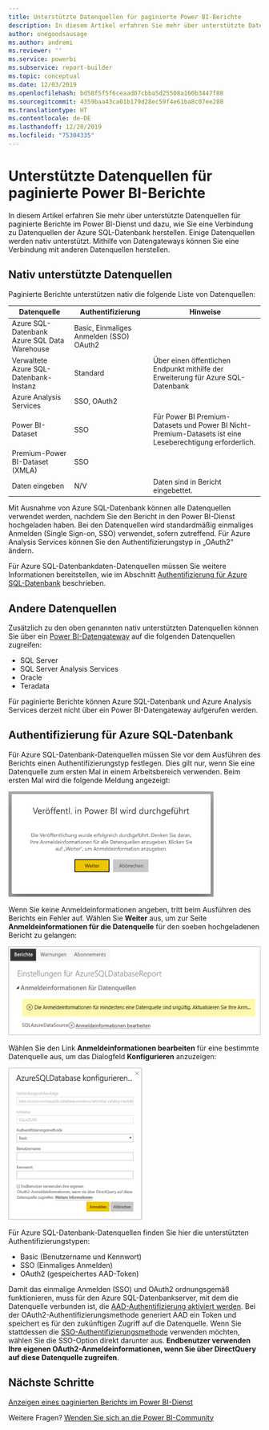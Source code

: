 ```yaml
---
title: Unterstützte Datenquellen für paginierte Power BI-Berichte
description: In diesem Artikel erfahren Sie mehr über unterstützte Datenquellen für paginierte Berichte im Power BI-Dienst und dazu, wie Sie eine Verbindung zu Datenquellen der Azure SQL-Datenbank herstellen.
author: onegoodsausage
ms.author: andremi
ms.reviewer: ''
ms.service: powerbi
ms.subservice: report-builder
ms.topic: conceptual
ms.date: 12/03/2019
ms.openlocfilehash: bd58f5f5f6ceaad07cbba5d25508a160b3447f88
ms.sourcegitcommit: 4359baa43ca01b179d28ec59f4e61ba8c07ee288
ms.translationtype: HT
ms.contentlocale: de-DE
ms.lasthandoff: 12/20/2019
ms.locfileid: "75304335"
---
```

# <a name="supported-data-sources-for-power-bi-paginated-reports"></a>Unterstützte Datenquellen für paginierte Power BI-Berichte

In diesem Artikel erfahren Sie mehr über unterstützte Datenquellen für paginierte Berichte im Power BI-Dienst und dazu, wie Sie eine Verbindung zu Datenquellen der Azure SQL-Datenbank herstellen. Einige Datenquellen werden nativ unterstützt. Mithilfe von Datengateways können Sie eine Verbindung mit anderen Datenquellen herstellen.

## <a name="natively-supported-data-sources"></a>Nativ unterstützte Datenquellen

Paginierte Berichte unterstützen nativ die folgende Liste von Datenquellen:

| Datenquelle | Authentifizierung | Hinweise |
| --- | --- | --- |
| Azure SQL-Datenbank <br>Azure SQL Data Warehouse | Basic, Einmaliges Anmelden (SSO) OAuth2 |   |
| Verwaltete Azure SQL-Datenbank-Instanz | Standard | Über einen öffentlichen Endpunkt mithilfe der Erweiterung für Azure SQL-Datenbank  |
| Azure Analysis Services | SSO, OAuth2 |   |
| Power BI-Dataset | SSO | Für Power BI Premium-Datasets und Power BI Nicht-Premium-Datasets ist eine Leseberechtigung erforderlich. |
| Premium-Power BI-Dataset (XMLA) | SSO |   |
| Daten eingeben | N/V | Daten sind in Bericht eingebettet. |

Mit Ausnahme von Azure SQL-Datenbank können alle Datenquellen verwendet werden, nachdem Sie den Bericht in den Power BI-Dienst hochgeladen haben. Bei den Datenquellen wird standardmäßig einmaliges Anmelden (Single Sign-on, SSO) verwendet, sofern zutreffend. Für Azure Analysis Services können Sie den Authentifizierungstyp in „OAuth2“ ändern.

Für Azure SQL-Datenbankdaten-Datenquellen müssen Sie weitere Informationen bereitstellen, wie im Abschnitt [Authentifizierung für Azure SQL-Datenbank](#azure-sql-database-authentication) beschrieben.

## <a name="other-data-sources"></a>Andere Datenquellen

Zusätzlich zu den oben genannten nativ unterstützten Datenquellen können Sie über ein [Power BI-Datengateway](service-gateway-onprem.md) auf die folgenden Datenquellen zugreifen:

- SQL Server
- SQL Server Analysis Services
- Oracle
- Teradata

Für paginierte Berichte können Azure SQL-Datenbank und Azure Analysis Services derzeit nicht über ein Power BI-Datengateway aufgerufen werden.

## <a name="azure-sql-database-authentication"></a>Authentifizierung für Azure SQL-Datenbank

Für Azure SQL-Datenbank-Datenquellen müssen Sie vor dem Ausführen des Berichts einen Authentifizierungstyp festlegen. Dies gilt nur, wenn Sie eine Datenquelle zum ersten Mal in einem Arbeitsbereich verwenden. Beim ersten Mal wird die folgende Meldung angezeigt:

![Veröffentl. in Power BI wird durchgeführt](media/paginated-reports-data-sources/power-bi-paginated-publishing.png)

Wenn Sie keine Anmeldeinformationen angeben, tritt beim Ausführen des Berichts ein Fehler auf. Wählen Sie **Weiter** aus, um zur Seite **Anmeldeinformationen für die Datenquelle** für den soeben hochgeladenen Bericht zu gelangen:

![Einstellungen für die Azure SQL-Datenbank](media/paginated-reports-data-sources/power-bi-paginated-settings-azure-sql.png)

Wählen Sie den Link **Anmeldeinformationen bearbeiten** für eine bestimmte Datenquelle aus, um das Dialogfeld **Konfigurieren** anzuzeigen:

![Konfigurieren der Azure SQL-Datenbank](media/paginated-reports-data-sources/power-bi-paginated-configure-azure-sql.png)

Für Azure SQL-Datenbank-Datenquellen finden Sie hier die unterstützten Authentifizierungstypen:

- Basic (Benutzername und Kennwort)
- SSO (Einmaliges Anmelden)
- OAuth2 (gespeichertes AAD-Token)

Damit das einmalige Anmelden (SSO) und OAuth2 ordnungsgemäß funktionieren, muss für den Azure SQL-Datenbankserver, mit dem die Datenquelle verbunden ist, die [AAD-Authentifizierung aktiviert werden](https://docs.microsoft.com/azure/sql-database/sql-database-aad-authentication-configure). Bei der OAuth2-Authentifizierungsmethode generiert AAD ein Token und speichert es für den zukünftigen Zugriff auf die Datenquelle. Wenn Sie stattdessen die [SSO-Authentifizierungsmethode](https://docs.microsoft.com/power-bi/service-azure-sql-database-with-direct-connect#single-sign-on) verwenden möchten, wählen Sie die SSO-Option direkt darunter aus. **Endbenutzer verwenden Ihre eigenen OAuth2-Anmeldeinformationen, wenn Sie über DirectQuery auf diese Datenquelle zugreifen**.
  
## <a name="next-steps"></a>Nächste Schritte

[Anzeigen eines paginierten Berichts im Power BI-Dienst](consumer/paginated-reports-view-power-bi-service.md)

Weitere Fragen? [Wenden Sie sich an die Power BI-Community](https://community.powerbi.com/)
